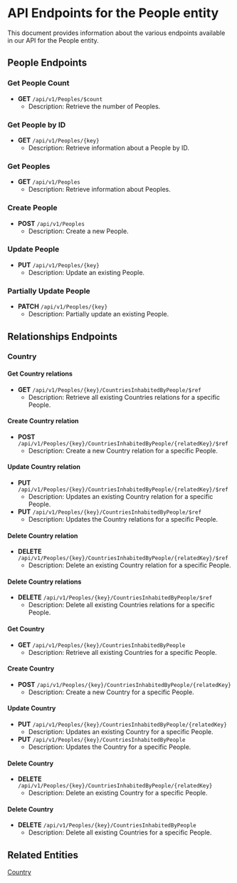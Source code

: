 # API Endpoints for the People entity

This document provides information about the various endpoints available in our API for the People entity.

## People Endpoints

### Get People Count
- **GET** `/api/v1/Peoples/$count`
  - Description: Retrieve the number of Peoples.

### Get People by ID
- **GET** `/api/v1/Peoples/{key}`
  - Description: Retrieve information about a People by ID.
  
### Get Peoples
- **GET** `/api/v1/Peoples`
  - Description: Retrieve information about Peoples.

### Create People
- **POST** `/api/v1/Peoples`
  - Description: Create a new People.

### Update People
- **PUT** `/api/v1/Peoples/{key}`
  - Description: Update an existing People.

### Partially Update People
- **PATCH** `/api/v1/Peoples/{key}`
  - Description: Partially update an existing People.

## Relationships Endpoints

### Country

#### Get Country relations
- **GET** `/api/v1/Peoples/{key}/CountriesInhabitedByPeople/$ref`
  - Description: Retrieve all existing Countries relations for a specific People.
  
#### Create Country relation
- **POST** `/api/v1/Peoples/{key}/CountriesInhabitedByPeople/{relatedKey}/$ref`
  - Description: Create a new Country relation for a specific People.
  
#### Update Country relation
- **PUT** `/api/v1/Peoples/{key}/CountriesInhabitedByPeople/{relatedKey}/$ref`
  - Description: Updates an existing Country relation for a specific People.
- **PUT** `/api/v1/Peoples/{key}/CountriesInhabitedByPeople/$ref`
  - Description: Updates the Country relations for a specific People.

#### Delete Country relation
- **DELETE** `/api/v1/Peoples/{key}/CountriesInhabitedByPeople/{relatedKey}/$ref`
  - Description: Delete an existing Country relation for a specific People.

#### Delete Country relations
- **DELETE** `/api/v1/Peoples/{key}/CountriesInhabitedByPeople/$ref`
  - Description: Delete all existing Countries relations for a specific People.

#### Get Country
- **GET** `/api/v1/Peoples/{key}/CountriesInhabitedByPeople`
  - Description: Retrieve all existing Countries for a specific People.
  
#### Create Country
- **POST** `/api/v1/Peoples/{key}/CountriesInhabitedByPeople/{relatedKey}`
  - Description: Create a new Country for a specific People.
  
#### Update Country
- **PUT** `/api/v1/Peoples/{key}/CountriesInhabitedByPeople/{relatedKey}`
  - Description: Updates an existing Country for a specific People.
- **PUT** `/api/v1/Peoples/{key}/CountriesInhabitedByPeople`
  - Description: Updates the Country for a specific People.

#### Delete Country
- **DELETE** `/api/v1/Peoples/{key}/CountriesInhabitedByPeople/{relatedKey}`
  - Description: Delete an existing Country for a specific People.

#### Delete Country
- **DELETE** `/api/v1/Peoples/{key}/CountriesInhabitedByPeople`
  - Description: Delete all existing Countries for a specific People.

## Related Entities

[Country](CountryEndpoints.md)

